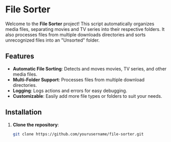 # File Sorter

Welcome to the **File Sorter** project! This script automatically organizes media files, separating movies and TV series into their respective folders. It also processes files from multiple downloads directories and sorts unrecognized files into an "Unsorted" folder.

## Features
- **Automatic File Sorting**: Detects and moves movies, TV series, and other media files.
- **Multi-Folder Support**: Processes files from multiple download directories.
- **Logging**: Logs actions and errors for easy debugging.
- **Customizable**: Easily add more file types or folders to suit your needs.

## Installation

1. **Clone the repository**:
   ```bash
   git clone https://github.com/yourusername/file-sorter.git
